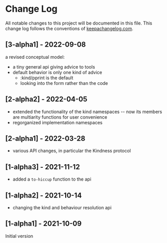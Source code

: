 # Change Log
All notable changes to this project will be documented in this file. This change log follows the conventions of [keepachangelog.com](http://keepachangelog.com/).

## [3-alpha1] - 2022-09-08
a revised conceptual model:
- a tiny general api giving advice to tools
- default behavior is only one kind of advice
  - :kind/pprint is the default 
  - looking into the form rather than the code

## [2-alpha2] - 2022-04-05
- extended the functionality of the kind namespaces -- now its members are multiarity functions for user convenience
- regorganized implementation namespaces

## [2-alpha1] - 2022-03-28
- various API changes, in particular the Kindness protocol

## [1-alpha3] - 2021-11-12
- added a `to-hiccup` function to the api

## [1-alpha2] - 2021-10-14
- changing the kind and behaviour resolution api

## [1-alpha1] - 2021-10-09
Initial version
